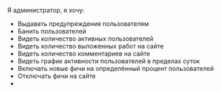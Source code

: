 Я администратор, я хочу:
- Выдавать предупреждения пользователям
- Банить пользователей
- Видеть количество активных пользователей
- Видеть количество выложенных работ на сайте
- Видеть количество комментариев на сайте
- Видеть график активности пользователей в пределах суток
- Включать новые фичи на определённый процент пользователей
- Отключать фичи на сайте
- 